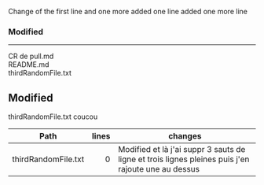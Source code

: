 Change of the first line
and one more added
one line added
one more line

### Modified            
 ------------------- 
 CR de pull.md       
 README.md          
 thirdRandomFile.txt

 Modified
 -------------------
 thirdRandomFile.txt
 coucou

 Path                | lines | changes
 ------------------- | -----:| --------
 thirdRandomFile.txt |     0 | Modified et là j'ai suppr 3 sauts de ligne et trois lignes pleines puis j'en rajoute une au dessus